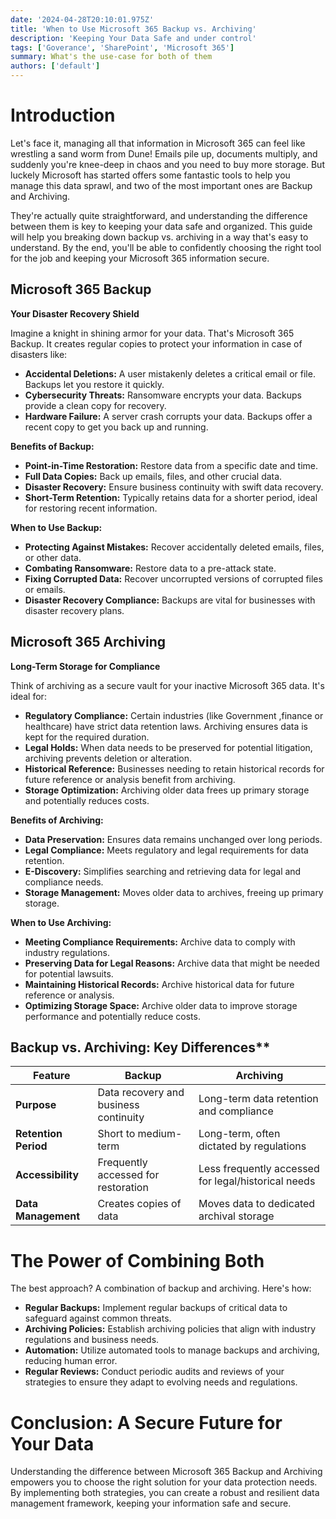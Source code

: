 ```yaml
---
date: '2024-04-28T20:10:01.975Z'
title: 'When to Use Microsoft 365 Backup vs. Archiving'
description: 'Keeping Your Data Safe and under control'
tags: ['Goverance', 'SharePoint', 'Microsoft 365']
summary: What's the use-case for both of them
authors: ['default']
---
```


# Introduction

Let's face it, managing all that information in Microsoft 365 can feel like wrestling a sand worm from Dune! Emails pile up, documents multiply, and suddenly you're knee-deep in chaos and you need to buy more storage. But luckely Microsoft has started offers some fantastic tools to help you manage this data sprawl, and two of the most important ones are Backup and Archiving.

They're actually quite straightforward, and understanding the difference between them is key to keeping your data safe and organized. This guide will help you breaking down backup vs. archiving in a way that's easy to understand. By the end, you'll be able to confidently choosing the right tool for the job and keeping your Microsoft 365 information secure.

## Microsoft 365 Backup

**Your Disaster Recovery Shield**

Imagine a knight in shining armor for your data. That's Microsoft 365 Backup. It creates regular copies to protect your information in case of disasters like:

- **Accidental Deletions:** A user mistakenly deletes a critical email or file. Backups let you restore it quickly.
- **Cybersecurity Threats:** Ransomware encrypts your data. Backups provide a clean copy for recovery.
- **Hardware Failure:** A server crash corrupts your data. Backups offer a recent copy to get you back up and running.

**Benefits of Backup:**

- **Point-in-Time Restoration:** Restore data from a specific date and time.
- **Full Data Copies:** Back up emails, files, and other crucial data.
- **Disaster Recovery:** Ensure business continuity with swift data recovery.
- **Short-Term Retention:** Typically retains data for a shorter period, ideal for restoring recent information.

**When to Use Backup:**

- **Protecting Against Mistakes:** Recover accidentally deleted emails, files, or other data.
- **Combating Ransomware:** Restore data to a pre-attack state.
- **Fixing Corrupted Data:** Recover uncorrupted versions of corrupted files or emails.
- **Disaster Recovery Compliance:** Backups are vital for businesses with disaster recovery plans.

## Microsoft 365 Archiving

**Long-Term Storage for Compliance**

Think of archiving as a secure vault for your inactive Microsoft 365 data. It's ideal for:

- **Regulatory Compliance:** Certain industries (like Government ,finance or healthcare) have strict data retention laws. Archiving ensures data is kept for the required duration.
- **Legal Holds:** When data needs to be preserved for potential litigation, archiving prevents deletion or alteration.
- **Historical Reference:** Businesses needing to retain historical records for future reference or analysis benefit from archiving.
- **Storage Optimization:** Archiving older data frees up primary storage and potentially reduces costs.

**Benefits of Archiving:**

- **Data Preservation:** Ensures data remains unchanged over long periods.
- **Legal Compliance:** Meets regulatory and legal requirements for data retention.
- **E-Discovery:** Simplifies searching and retrieving data for legal and compliance needs.
- **Storage Management:** Moves older data to archives, freeing up primary storage.

**When to Use Archiving:**

- **Meeting Compliance Requirements:** Archive data to comply with industry regulations.
- **Preserving Data for Legal Reasons:** Archive data that might be needed for potential lawsuits.
- **Maintaining Historical Records:** Archive historical data for future reference or analysis.
- **Optimizing Storage Space:** Archive older data to improve storage performance and potentially reduce costs.

## Backup vs. Archiving: Key Differences\*\*

| Feature              | Backup                                | Archiving                                           |
| -------------------- | ------------------------------------- | --------------------------------------------------- |
| **Purpose**          | Data recovery and business continuity | Long-term data retention and compliance             |
| **Retention Period** | Short to medium-term                  | Long-term, often dictated by regulations            |
| **Accessibility**    | Frequently accessed for restoration   | Less frequently accessed for legal/historical needs |
| **Data Management**  | Creates copies of data                | Moves data to dedicated archival storage            |

# The Power of Combining Both

The best approach? A combination of backup and archiving. Here's how:

- **Regular Backups:** Implement regular backups of critical data to safeguard against common threats.
- **Archiving Policies:** Establish archiving policies that align with industry regulations and business needs.
- **Automation:** Utilize automated tools to manage backups and archiving, reducing human error.
- **Regular Reviews:** Conduct periodic audits and reviews of your strategies to ensure they adapt to evolving needs and regulations.

# Conclusion: A Secure Future for Your Data

Understanding the difference between Microsoft 365 Backup and Archiving empowers you to choose the right solution for your data protection needs. By implementing both strategies, you can create a robust and resilient data management framework, keeping your information safe and secure.
